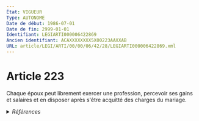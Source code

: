```yaml
---
État: VIGUEUR
Type: AUTONOME
Date de début: 1986-07-01
Date de fin: 2999-01-01
Identifiant: LEGIARTI000006422869
Ancien identifiant: ACAXXXXXXXX5X00223AAXXAB
URL: article/LEGI/ARTI/00/00/06/42/28/LEGIARTI000006422869.xml
---
```


<h1>Article 223</h1>

Chaque époux peut librement exercer une profession, percevoir ses gains et
salaires et en disposer après s'être acquitté des charges du mariage.


<details>
  <summary><em>Références</em></summary>

  <h2>Articles faisant référence à l'article</h2>
  
  <ul>
    <li>
      <a href="https://legal.tricoteuses.fr//redirection/LEGIARTI000006283960?vers=git&vers=legifrance">Loi n°85-1372 du 23 décembre 1985 RELATIVE A L'EGALITE DES EPOUX DANS LES REGIMES MATRIMONIAUX ET DES PARENTS DANS LA GESTION DES BIENS DES ENFANTS MINEURS - article 4 ENTIEREMENT_MODIF</a> MODIFICATION cible
    </li>
  </ul>
  
  <h2>Références faites par l'article</h2>
  
  <ul>
    <li>
      CODIFICATION source Loi 1803-03-14
    </li>
    <li>
      1985-11-13 CITATION cible <a href="https://legal.tricoteuses.fr//redirection/LEGIARTI000006659517?vers=git&vers=legifrance">Ordonnance n° 85-1181 du 13 novembre 1985 relative aux principes directeurs du droit du travail et à l'organisation et au fonctionnement de l'inspection du travail et du tribunal du travail en Nouvelle-Calédonie - article 23-1 AUTONOME VIGUEUR, en vigueur depuis le 1996-07-09</a>
    </li>
    <li>
      1985-12-23 MODIFICATION source <a href="https://legal.tricoteuses.fr//redirection/LEGIARTI000006283960?vers=git&vers=legifrance">Loi n°85-1372 du 23 décembre 1985 RELATIVE A L'EGALITE DES EPOUX DANS LES REGIMES MATRIMONIAUX ET DES PARENTS DANS LA GESTION DES BIENS DES ENFANTS MINEURS - article 4 ENTIEREMENT_MODIF</a>
    </li>
    <li>
      1986-07-17 CITATION cible <a href="https://legal.tricoteuses.fr//redirection/LEGIARTI000006656752?vers=git&vers=legifrance">Loi n° 86-845 du 17 juillet 1986 relative aux principes généraux du droit du travail et à l'organisation et au fonctionnement de l'inspection du travail et des tribunaux du travail en Polynésie française - article 18-1 AUTONOME VIGUEUR, en vigueur depuis le 1996-07-09</a>
    </li>
  </ul>
</details>
